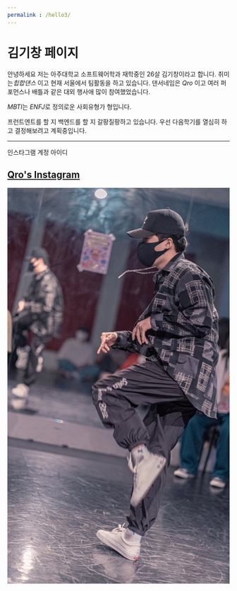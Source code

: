 ```yaml
---
permalink : /hello3/
---
```


 김기창  페이지
===============
안녕하세요 저는 아주대학교 소프트웨어학과 재학중인 26살 김기창이라고 합니다.
취미는*힙합댄스* 이고 현재 서울에서 팀활동을 하고 있습니다.
댄서네임은 *Qro* 이고 여러 퍼포먼스나 배틀과 같은 대외 행사애 많이 참여했었습니다.

*MBTI*는 *ENFJ*로 정의로운 사회유형가 형입니다. 

프런트엔트를 할 지 백엔드를 할 지 갈팡질팡하고 있습니다. 
우선 다음학기를 열심히 하고 결정해보려고 계획중입니다. 

----------------
인스타그램 계정 아이디

[Qro's Instagram](https://www.instagram.com/fee_q.r0/)
----------------
<img src =https://github.com/HyukP/Group1-Coding1/blob/main/_photos/kichang.jpg alt ="qro's photo">






